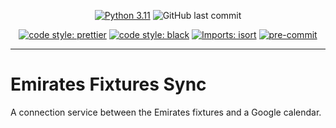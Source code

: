 <div align="center">

[![Python 3.11](https://img.shields.io/badge/python-3.11+-blue.svg)](https://www.python.org/downloads/release/python-3110/)
![GitHub last commit](https://img.shields.io/github/last-commit/Bilbottom/emirates-fixtures)

[![code style: prettier](https://img.shields.io/badge/code_style-prettier-ff69b4.svg?style=flat-square)](https://github.com/prettier/prettier)
[![code style: black](https://img.shields.io/badge/code%20style-black-000000.svg)](https://github.com/psf/black)
[![Imports: isort](https://img.shields.io/badge/%20imports-isort-%231674b1?style=flat&labelColor=ef8336)](https://pycqa.github.io/isort/)
[![pre-commit](https://img.shields.io/badge/pre--commit-enabled-brightgreen?logo=pre-commit&logoColor=white)](https://github.com/pre-commit/pre-commit)

</div>

---

# Emirates Fixtures Sync

A connection service between the Emirates fixtures and a Google calendar.
